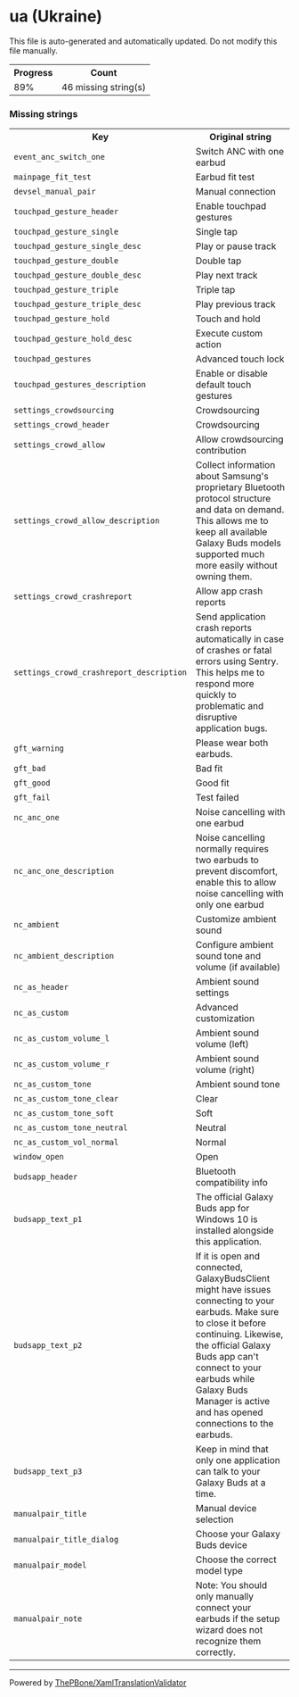 # ua (Ukraine)

This file is auto-generated and automatically updated. Do not modify this file manually.

<table>
<tr><th>Progress</th><th>Count</th></tr>
<tr><td>89%</td><td>46 missing string(s)</td></tr>
</table>

### Missing strings

<table>
<tr><th>Key</th><th>Original string</th></tr>
<tr><td><code>event_anc_switch_one</code></td><td>Switch ANC with one earbud</td></tr>
<tr><td><code>mainpage_fit_test</code></td><td>Earbud fit test</td></tr>
<tr><td><code>devsel_manual_pair</code></td><td>Manual connection</td></tr>
<tr><td><code>touchpad_gesture_header</code></td><td>Enable touchpad gestures</td></tr>
<tr><td><code>touchpad_gesture_single</code></td><td>Single tap</td></tr>
<tr><td><code>touchpad_gesture_single_desc</code></td><td>Play or pause track</td></tr>
<tr><td><code>touchpad_gesture_double</code></td><td>Double tap</td></tr>
<tr><td><code>touchpad_gesture_double_desc</code></td><td>Play next track</td></tr>
<tr><td><code>touchpad_gesture_triple</code></td><td>Triple tap</td></tr>
<tr><td><code>touchpad_gesture_triple_desc</code></td><td>Play previous track</td></tr>
<tr><td><code>touchpad_gesture_hold</code></td><td>Touch and hold</td></tr>
<tr><td><code>touchpad_gesture_hold_desc</code></td><td>Execute custom action</td></tr>
<tr><td><code>touchpad_gestures</code></td><td>Advanced touch lock</td></tr>
<tr><td><code>touchpad_gestures_description</code></td><td>Enable or disable default touch gestures</td></tr>
<tr><td><code>settings_crowdsourcing</code></td><td>Crowdsourcing</td></tr>
<tr><td><code>settings_crowd_header</code></td><td>Crowdsourcing</td></tr>
<tr><td><code>settings_crowd_allow</code></td><td>Allow crowdsourcing contribution</td></tr>
<tr><td><code>settings_crowd_allow_description</code></td><td>Collect information about Samsung's proprietary Bluetooth protocol structure and data on demand. This allows me to keep all available Galaxy Buds models supported much more easily without owning them.</td></tr>
<tr><td><code>settings_crowd_crashreport</code></td><td>Allow app crash reports</td></tr>
<tr><td><code>settings_crowd_crashreport_description</code></td><td>Send application crash reports automatically in case of crashes or fatal errors using Sentry. This helps me to respond more quickly to problematic and disruptive application bugs.</td></tr>
<tr><td><code>gft_warning</code></td><td>Please wear both earbuds.</td></tr>
<tr><td><code>gft_bad</code></td><td>Bad fit</td></tr>
<tr><td><code>gft_good</code></td><td>Good fit</td></tr>
<tr><td><code>gft_fail</code></td><td>Test failed</td></tr>
<tr><td><code>nc_anc_one</code></td><td>Noise cancelling with one earbud</td></tr>
<tr><td><code>nc_anc_one_description</code></td><td>Noise cancelling normally requires two earbuds to prevent discomfort, enable this to allow noise cancelling with only one earbud</td></tr>
<tr><td><code>nc_ambient</code></td><td>Customize ambient sound</td></tr>
<tr><td><code>nc_ambient_description</code></td><td>Configure ambient sound tone and volume (if available)</td></tr>
<tr><td><code>nc_as_header</code></td><td>Ambient sound settings</td></tr>
<tr><td><code>nc_as_custom</code></td><td>Advanced customization</td></tr>
<tr><td><code>nc_as_custom_volume_l</code></td><td>Ambient sound volume (left)</td></tr>
<tr><td><code>nc_as_custom_volume_r</code></td><td>Ambient sound volume (right)</td></tr>
<tr><td><code>nc_as_custom_tone</code></td><td>Ambient sound tone</td></tr>
<tr><td><code>nc_as_custom_tone_clear</code></td><td>Clear</td></tr>
<tr><td><code>nc_as_custom_tone_soft</code></td><td>Soft</td></tr>
<tr><td><code>nc_as_custom_tone_neutral</code></td><td>Neutral</td></tr>
<tr><td><code>nc_as_custom_vol_normal</code></td><td>Normal</td></tr>
<tr><td><code>window_open</code></td><td>Open</td></tr>
<tr><td><code>budsapp_header</code></td><td>Bluetooth compatibility info</td></tr>
<tr><td><code>budsapp_text_p1</code></td><td>The official Galaxy Buds app for Windows 10 is installed alongside this application.</td></tr>
<tr><td><code>budsapp_text_p2</code></td><td>If it is open and connected, GalaxyBudsClient might have issues connecting to your earbuds. Make sure to close it before continuing. Likewise, the official Galaxy Buds app can't connect to your earbuds while Galaxy Buds Manager is active and has opened connections to the earbuds.</td></tr>
<tr><td><code>budsapp_text_p3</code></td><td>Keep in mind that only one application can talk to your Galaxy Buds at a time.</td></tr>
<tr><td><code>manualpair_title</code></td><td>Manual device selection</td></tr>
<tr><td><code>manualpair_title_dialog</code></td><td>Choose your Galaxy Buds device</td></tr>
<tr><td><code>manualpair_model</code></td><td>Choose the correct model type</td></tr>
<tr><td><code>manualpair_note</code></td><td>Note: You should only manually connect your earbuds if the setup wizard does not recognize them correctly.</td></tr>

</table>

__________

Powered by [ThePBone/XamlTranslationValidator](https://github.com/ThePBone/XamlTranslationValidator)